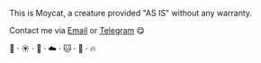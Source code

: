 This is Moycat, a creature provided "AS IS" without any warranty.

Contact me via [Email](mailto:i@moy.cat) or [Telegram](https://t.me/moycat) 😋

👋 · ☀️ · 🌈 · ☁️ · 🐱 · 🐳 · 🔥
